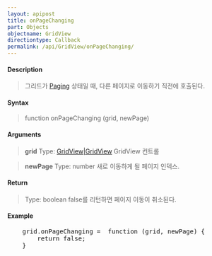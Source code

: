 ```yaml
---
layout: apipost
title: onPageChanging
part: Objects
objectname: GridView
directiontype: Callback
permalink: /api/GridView/onPageChanging/
---
```



#### Description

> 그리드가 [Paging](/api/GridView/) 상태일 때, 다른 페이지로 이동하기 직전에 호출된다.

#### Syntax

> function onPageChanging (grid, newPage)

#### Arguments

> **grid**
> Type: [GridView\|GridView](/api/GridView/)
> GridView 컨트롤

> **newPage**
> Type: number
> 새로 이동하게 될 페이지 인덱스.

#### Return

> Type: boolean
> false를 리턴하면 페이지 이동이 취소된다.

#### Example

<pre class="prettyprint">
    grid.onPageChanging =  function (grid, newPage) {
        return false;
    }
</pre>

